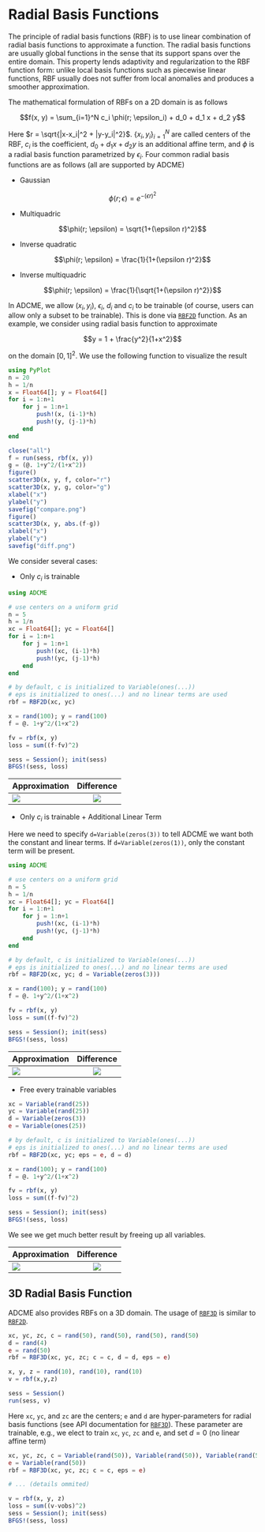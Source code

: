 # Radial Basis Functions

The principle of radial basis functions (RBF) is to use linear combination of radial basis functions to approximate a function. The radial basis functions are usually global functions in the sense that its support spans over the entire domain. This property lends adaptivity and regularization to the RBF function form: unlike local basis functions such as piecewise linear functions, RBF usually does not suffer from local anomalies and produces a smoother approximation. 

The mathematical formulation of RBFs on a 2D domain is as follows

$$f(x, y) = \sum_{i=1}^N c_i \phi(r; \epsilon_i) + d_0 + d_1 x + d_2 y$$

Here $r = \sqrt{|x-x_i|^2 + |y-y_i|^2}$. $\{x_i, y_i\}_{i=1}^N$ are called centers of the RBF, $c_i$ is the coefficient, $d_0+d_1x+d_2y$ is an additional affine term, and $\phi$ is a radial basis function parametrized by $\epsilon_i$. Four common radial basis functions are as follows (all are supported by ADCME)

* Gaussian

$$\phi(r; \epsilon) = e^{-(\epsilon r)^2}$$

* Multiquadric

$$\phi(r; \epsilon) = \sqrt{1+(\epsilon r)^2}$$

* Inverse quadratic

$$\phi(r; \epsilon) = \frac{1}{1+(\epsilon r)^2}$$

* Inverse multiquadric

$$\phi(r; \epsilon) = \frac{1}{\sqrt{1+(\epsilon r)^2}}$$


In ADCME, we allow $(x_i, y_i)$, $\epsilon_i$, $d_i$ and $c_i$ to be trainable (of course, users can allow only a subset to be trainable). This is done via [`RBF2D`](@ref) function. As an example, we consider using radial basis function to approximate 

$$y = 1 + \frac{y^2}{1+x^2}$$

on the domain $[0,1]^2$. We use the following function to visualize the result
```julia
using PyPlot
n = 20
h = 1/n
x = Float64[]; y = Float64[]
for i = 1:n+1
    for j = 1:n+1
        push!(x, (i-1)*h)
        push!(y, (j-1)*h)
    end
end

close("all")
f = run(sess, rbf(x, y))
g = (@. 1+y^2/(1+x^2))
figure()
scatter3D(x, y, f, color="r")
scatter3D(x, y, g, color="g")
xlabel("x")
ylabel("y")
savefig("compare.png")
figure()
scatter3D(x, y, abs.(f-g))
xlabel("x")
ylabel("y")
savefig("diff.png")
```

We consider several cases:

* Only $c_i$ is trainable 

```julia
using ADCME

# use centers on a uniform grid 
n = 5
h = 1/n
xc = Float64[]; yc = Float64[]
for i = 1:n+1
    for j = 1:n+1
        push!(xc, (i-1)*h)
        push!(yc, (j-1)*h)
    end
end

# by default, c is initialized to Variable(ones(...))
# eps is initialized to ones(...) and no linear terms are used
rbf = RBF2D(xc, yc) 

x = rand(100); y = rand(100)
f = @. 1+y^2/(1+x^2)

fv = rbf(x, y)
loss = sum((f-fv)^2)

sess = Session(); init(sess)
BFGS!(sess, loss)
```

| Approximation        | Difference           |
| ------------- |:-------------:|
| ![](https://raw.githubusercontent.com/ADCMEMarket/ADCMEImages/master/ADCME/rbf1_compare.png)      | ![](https://raw.githubusercontent.com/ADCMEMarket/ADCMEImages/master/ADCME/rbf1_diff.png) |

* Only $c_i$ is trainable + Additional Linear Term 

Here we need to specify `d=Variable(zeros(3))` to tell ADCME we want both the constant and linear terms. If `d=Variable(zeros(1))`, only the constant term will be present.

```julia
using ADCME

# use centers on a uniform grid 
n = 5
h = 1/n
xc = Float64[]; yc = Float64[]
for i = 1:n+1
    for j = 1:n+1
        push!(xc, (i-1)*h)
        push!(yc, (j-1)*h)
    end
end

# by default, c is initialized to Variable(ones(...))
# eps is initialized to ones(...) and no linear terms are used
rbf = RBF2D(xc, yc; d = Variable(zeros(3))) 

x = rand(100); y = rand(100)
f = @. 1+y^2/(1+x^2)

fv = rbf(x, y)
loss = sum((f-fv)^2)

sess = Session(); init(sess)
BFGS!(sess, loss)
```

| Approximation        | Difference           |
| ------------- |:-------------:|
| ![](https://raw.githubusercontent.com/ADCMEMarket/ADCMEImages/master/ADCME/rbf2_compare.png)      | ![](https://raw.githubusercontent.com/ADCMEMarket/ADCMEImages/master/ADCME/rbf2_diff.png) |



* Free every trainable variables
```julia
xc = Variable(rand(25))
yc = Variable(rand(25))
d = Variable(zeros(3))
e = Variable(ones(25))

# by default, c is initialized to Variable(ones(...))
# eps is initialized to ones(...) and no linear terms are used
rbf = RBF2D(xc, yc; eps = e, d = d) 

x = rand(100); y = rand(100)
f = @. 1+y^2/(1+x^2)

fv = rbf(x, y)
loss = sum((f-fv)^2)

sess = Session(); init(sess)
BFGS!(sess, loss)
```

We see we get much better result by freeing up all variables. 

| Approximation        | Difference           |
| ------------- |:-------------:|
| ![](https://raw.githubusercontent.com/ADCMEMarket/ADCMEImages/master/ADCME/rbf3_compare.png)      | ![](https://raw.githubusercontent.com/ADCMEMarket/ADCMEImages/master/ADCME/rbf3_diff.png) |

## 3D Radial Basis Function

ADCME also provides RBFs on a 3D domain. The usage of [`RBF3D`](@ref) is similar to [`RBF2D`](@ref). 

```julia
xc, yc, zc, c = rand(50), rand(50), rand(50), rand(50)
d = rand(4)
e = rand(50)
rbf = RBF3D(xc, yc, zc; c = c, d = d, eps = e)

x, y, z = rand(10), rand(10), rand(10)
v = rbf(x,y,z)

sess = Session()
run(sess, v)
```

Here `xc`, `yc`, and `zc` are the centers; `e` and `d` are hyper-parameters for radial basis functions (see API documentation for [`RBF3D`](@ref)). These parameter are trainable, e.g., we elect to train `xc`, `yc`, `zc` and `e`, and set $d=0$ (no linear affine term)
```julia
xc, yc, zc, c = Variable(rand(50)), Variable(rand(50)), Variable(rand(50)), Variable(rand(50))
e = Variable(rand(50))
rbf = RBF3D(xc, yc, zc; c = c, eps = e)

# ... (details ommited)

v = rbf(x, y, z)
loss = sum((v-vobs)^2)
sess = Session(); init(sess)
BFGS!(sess, loss)
```



